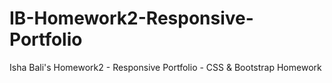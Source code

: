 # IB-Homework2-Responsive-Portfolio
Isha Bali's Homework2 - Responsive Portfolio - CSS &amp; Bootstrap Homework
